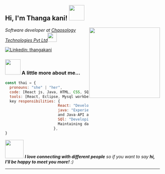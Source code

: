 <h2> Hi, I'm Thanga kani! <img src="https://media.giphy.com/media/mGcNjsfWAjY5AEZNw6/giphy.gif" width="50"></h2>
<img align='right' src="https://media.giphy.com/media/ieyl9zmCjO4b4t6qoY/giphy.gif" width="230">
<p><em>Software developer at <a href="http://www.unb.br">Chaosology Technologies Pvt Ltd</a><img src="https://media.giphy.com/media/fYSnHlufseco8Fh93Z/giphy.gif" width="30">
</em></p>

<!-- [![Twitter: ThaiiBraga](https://img.shields.io/twitter/follow/ThaiiBraga?style=social)](https://twitter.com/ThaiiBraga) -->
[![Linkedin: thangakani](https://img.shields.io/badge/-thanga-kani-blue?style=flat-square&logo=Linkedin&logoColor=white&link=https://www.linkedin.com/in/thanga-kani/)](https://www.linkedin.com/in/thanga-kani-4781241b4/)
<!-- [![GitHub Thaiane](https://img.shields.io/github/followers/thaiane?label=follow&style=social)](https://github.com/Thaiane) -->


### <img src="https://media.giphy.com/media/VgCDAzcKvsR6OM0uWg/giphy.gif" width="50"> A little more about me...  

```javascript
const thai = {
  pronouns: "she" | "her",
  code: [React js, Java, HTML, CSS, SQL],
  tools: [React, Eclipse, Mysql workbench, Postman ],
  key responsibilities: {
                        React: "Developed the frond-end UI using HTML, JavaScript, CSS, and React",
                        java: "Experience in the design and development of web-based server-side applications using Java Servlets, JDBC, 
                        and Java-API and Spring boot Framework.",
                        SQl: "Developing scripts, procedures and triggers for application development,
                        Maintaining data quality and backups and overseeing database security"
                      },
}
```

<img src="https://media.giphy.com/media/LnQjpWaON8nhr21vNW/giphy.gif" width="60"> <em><b>I love connecting with different people</b> so if you want to say <b>hi, I'll be happy to meet you more!</b> :)</em>

---
